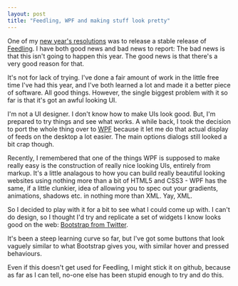 ```yaml
---
layout: post
title: "Feedling, WPF and making stuff look pretty"
---
```

One of my [new year's resolutions](/2011/01/16/some-kind-of-new-thing-for-the-new-year-and-all-that.html) was to release a stable release of [Feedling](http://feedling.net). I have both good news and bad news to report: The bad news is that this isn't going to happen this year. The good news is that there's a very good reason for that.

It's not for lack of trying. I've done a fair amount of work in the little free time I've had this year, and I've both learned a lot and made it a better piece of software. All good things. However, the single biggest problem with it so far is that it's got an awful looking UI. 

I'm not a UI designer. I don't know how to make UIs look good. But, I'm prepared to try things and see what works. A while back, I took the decision to port the whole thing over to [WPF](http://msdn.microsoft.com/en-us/library/ms754130.aspx) because it let me do that actual display of feeds on the desktop a lot easier. The main options dialogs still looked a bit crap though.

Recently, I remembered that one of the things WPF is supposed to make really easy is the construction of really nice looking UIs, entirely from markup. It's a little analagous to how you can build really beautiful looking websites using nothing more than a bit of HTML5 and CSS3 - WPF has the same, if a little clunkier, idea of allowing you to spec out your gradients, animations, shadows etc. in nothing more than XML. Yay, XML.

So I decided to play with it for a bit to see what I could come up with. I can't do design, so I thought I'd try and replicate a set of widgets I know looks good on the web: [Bootstrap from Twitter](http://twitter.github.com/bootstrap/). 

It's been a steep learning curve so far, but I've got some buttons that look vaguely similar to what Bootstrap gives you, with similar hover and pressed behaviours.

Even if this doesn't get used for Feedling, I might stick it on github, because as far as I can tell, no-one else has been stupid enough to try and do this.